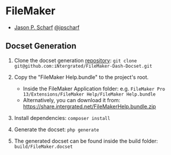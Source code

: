 FileMaker
=======================

* [Jason P. Scharf](https://github.com/iNtergrated/) [@jpscharf](https://twitter.com/jpscharf)

## Docset Generation ##

1. Clone the docset generation [repository](git@github.com:iNtergrated/FileMaker-Dash-Docset.git): ````git clone git@github.com:iNtergrated/FileMaker-Dash-Docset.git````

2. Copy the "FileMaker Help.bundle" to the project's root.
	* Inside the FileMaker Application folder: e.g. ````FileMaker Pro 13/Extensions/FileMaker Help/FileMaker Help.bundle````
	* Alternatively, you can download it from: https://share.intergrated.net/FileMakerHelp.bundle.zip

3. Install dependencies: ````composer install````

4. Generate the docset: ````php generate````

5. The generated docset can be found inside the build folder: ````build/FileMaker.docset````
